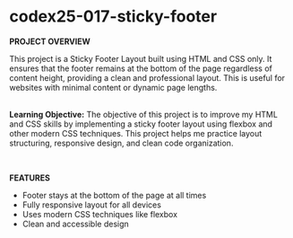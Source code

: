 # codex25-017-sticky-footer

<p><strong>PROJECT OVERVIEW</strong></p>
This project is a Sticky Footer Layout built using HTML and CSS only. It ensures that the footer remains at the bottom of the page regardless of content height, providing a clean and professional layout. This is useful for websites with minimal content or dynamic page lengths.
<br><br>
<p><strong>Learning Objective:</strong> The objective of this project is to improve my HTML and CSS skills by implementing a sticky footer layout using flexbox and other modern CSS techniques. This project helps me practice layout structuring, responsive design, and clean code organization.</p>
<br>
<p><strong>FEATURES</strong></p>
<ul>
  <li>Footer stays at the bottom of the page at all times</li>
  <li>Fully responsive layout for all devices</li>
  <li>Uses modern CSS techniques like flexbox</li>
  <li>Clean and accessible design</li>
</ul>
